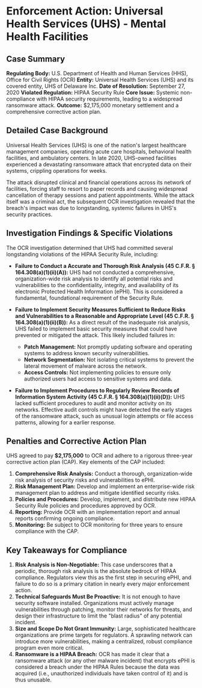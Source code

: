 # Enforcement Action: Universal Health Services (UHS) - Mental Health Facilities

## Case Summary

**Regulating Body:** U.S. Department of Health and Human Services (HHS), Office for Civil Rights (OCR)
**Entity:** Universal Health Services (UHS) and its covered entity, UHS of Delaware Inc.
**Date of Resolution:** September 27, 2020
**Violated Regulation:** HIPAA Security Rule
**Core Issue:** Systemic non-compliance with HIPAA security requirements, leading to a widespread ransomware attack.
**Outcome:** $2,175,000 monetary settlement and a comprehensive corrective action plan.

## Detailed Case Background

Universal Health Services (UHS) is one of the nation's largest healthcare management companies, operating acute care hospitals, behavioral health facilities, and ambulatory centers. In late 2020, UHS-owned facilities experienced a devastating ransomware attack that encrypted data on their systems, crippling operations for weeks.

The attack disrupted clinical and financial operations across its network of facilities, forcing staff to resort to paper records and causing widespread cancellation of therapy sessions and patient appointments. While the attack itself was a criminal act, the subsequent OCR investigation revealed that the breach's impact was due to longstanding, systemic failures in UHS's security practices.

## Investigation Findings & Specific Violations

The OCR investigation determined that UHS had committed several longstanding violations of the HIPAA Security Rule, including:

*   **Failure to Conduct a Accurate and Thorough Risk Analysis (45 C.F.R. § 164.308(a)(1)(ii)(A)):** UHS had not conducted a comprehensive, organization-wide risk analysis to identify all potential risks and vulnerabilities to the confidentiality, integrity, and availability of its electronic Protected Health Information (ePHI). This is considered a fundamental, foundational requirement of the Security Rule.

*   **Failure to Implement Security Measures Sufficient to Reduce Risks and Vulnerabilities to a Reasonable and Appropriate Level (45 C.F.R. § 164.308(a)(1)(ii)(B)):** As a direct result of the inadequate risk analysis, UHS failed to implement basic security measures that could have prevented or mitigated the attack. This likely included failures in:
    *   **Patch Management:** Not promptly updating software and operating systems to address known security vulnerabilities.
    *   **Network Segmentation:** Not isolating critical systems to prevent the lateral movement of malware across the network.
    *   **Access Controls:** Not implementing policies to ensure only authorized users had access to sensitive systems and data.

*   **Failure to Implement Procedures to Regularly Review Records of Information System Activity (45 C.F.R. § 164.308(a)(1)(ii)(D)):** UHS lacked sufficient procedures to audit and monitor activity on its networks. Effective audit controls might have detected the early stages of the ransomware attack, such as unusual login attempts or file access patterns, allowing for a earlier response.

## Penalties and Corrective Action Plan

UHS agreed to pay **$2,175,000** to OCR and adhere to a rigorous three-year corrective action plan (CAP). Key elements of the CAP included:

1.  **Comprehensive Risk Analysis:** Conduct a thorough, organization-wide risk analysis of security risks and vulnerabilities to ePHI.
2.  **Risk Management Plan:** Develop and implement an enterprise-wide risk management plan to address and mitigate identified security risks.
3.  **Policies and Procedures:** Develop, implement, and distribute new HIPAA Security Rule policies and procedures approved by OCR.
4.  **Reporting:** Provide OCR with an implementation report and annual reports confirming ongoing compliance.
5.  **Monitoring:** Be subject to OCR monitoring for three years to ensure compliance with the CAP.

## Key Takeaways for Compliance

1.  **Risk Analysis is Non-Negotiable:** This case underscores that a periodic, thorough risk analysis is the absolute bedrock of HIPAA compliance. Regulators view this as the first step in securing ePHI, and failure to do so is a primary citation in nearly every major enforcement action.
2.  **Technical Safeguards Must Be Proactive:** It is not enough to have security software installed. Organizations must actively manage vulnerabilities through patching, monitor their networks for threats, and design their infrastructure to limit the "blast radius" of any potential incident.
3.  **Size and Scope Do Not Grant Immunity:** Large, sophisticated healthcare organizations are prime targets for regulators. A sprawling network can introduce more vulnerabilities, making a centralized, robust compliance program even more critical.
4.  **Ransomware is a HIPAA Breach:** OCR has made it clear that a ransomware attack (or any other malware incident) that encrypts ePHI is considered a breach under the HIPAA Rules because the data was acquired (i.e., unauthorized individuals have taken control of it) and is thus unusable.
